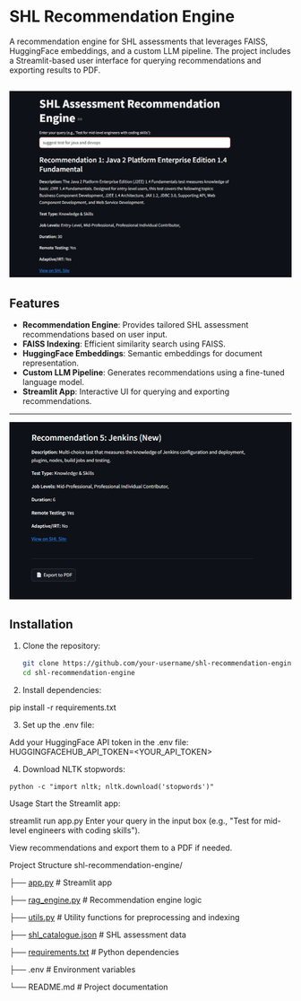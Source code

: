 # SHL Recommendation Engine



A recommendation engine for SHL assessments that leverages FAISS, HuggingFace embeddings, and a custom LLM pipeline. The project includes a Streamlit-based user interface for querying recommendations and exporting results to PDF.

![SHL Recommendation Engine](img1.png)
---

## Features
- **Recommendation Engine**: Provides tailored SHL assessment recommendations based on user input.
- **FAISS Indexing**: Efficient similarity search using FAISS.
- **HuggingFace Embeddings**: Semantic embeddings for document representation.
- **Custom LLM Pipeline**: Generates recommendations using a fine-tuned language model.
- **Streamlit App**: Interactive UI for querying and exporting recommendations.

---
![SHL Recommendation Engine](img2.png)

## Installation

1. Clone the repository:
   ```bash
   git clone https://github.com/your-username/shl-recommendation-engine.git
   cd shl-recommendation-engine

 2. Install dependencies:

  pip install -r requirements.txt

3.  Set up the .env file:

  Add your HuggingFace API token in the .env file:
  HUGGINGFACEHUB_API_TOKEN=<YOUR_API_TOKEN>

4.   Download NLTK stopwords:

    python -c "import nltk; nltk.download('stopwords')"


 Usage
Start the Streamlit app:

streamlit run app.py
Enter your query in the input box (e.g., "Test for mid-level engineers with coding skills").

View recommendations and export them to a PDF if needed.

Project Structure
shl-recommendation-engine/

├── [app.py](http://_vscodecontentref_/0)                 # Streamlit app

├── [rag_engine.py](http://_vscodecontentref_/1)          # Recommendation engine logic

├── [utils.py](http://_vscodecontentref_/2)               # Utility functions for preprocessing and indexing

├── [shl_catalogue.json](http://_vscodecontentref_/3)     # SHL assessment data

├── [requirements.txt](http://_vscodecontentref_/4)       # Python dependencies

├── .env                   # Environment variables

└── README.md              # Project documentation

